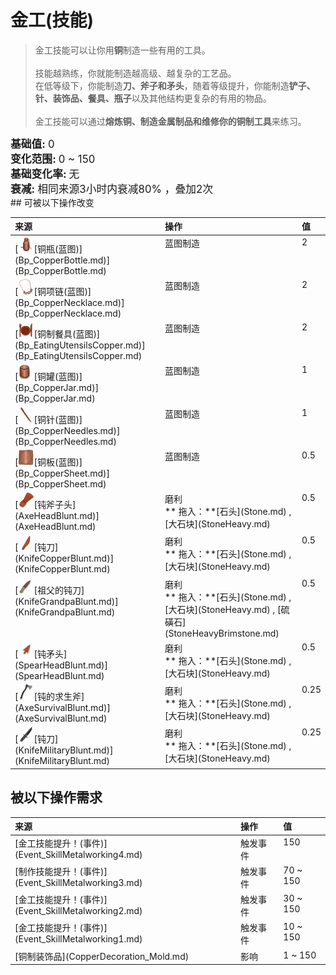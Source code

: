 # 金工(技能)  
> 金工技能可以让你用<b>铜</b>制造一些有用的工具。<br><br>技能越熟练，你就能制造越高级、越复杂的工艺品。<br>在低等级下，你能制造<b>刀、斧子和矛头</b>，随着等级提升，你能制造<b>铲子、针、装饰品、餐具、瓶子</b>以及其他结构更复杂的有用的物品。<br><br>金工技能可以通过<b>熔炼铜、制造金属制品和维修你的铜制工具</b>来练习。  
  
<div style="font-size:1.2em"><b>基础值: </b> 0 </div>  
<div style="font-size:1.2em"><b>变化范围: </b> 0 ~ 150 </div>  
<div style="font-size:1.2em"><b>基础变化率: </b> 无 </div>  
<div style="font-size:1.2em"><b>衰减: </b>相同来源<font data-toggle="tooltip" data-placement="top" title="12TP">3小时</font>内衰减80% ，叠加2次 </div>  
## 可被以下操作改变  
<table class="table table-bordered" data-toggle="table"  ><thead style=""><tr ><th  style="text-align:left;vertical-align:top;"  >来源</th><th  style="text-align:left;vertical-align:top;"  >操作</th><th  style="text-align:left;vertical-align:top;"  data-sortable="true"  >值</th></tr></thead><tr ><td  style="text-align:left;vertical-align:top;"  >[<div style="width:25px;display:inline-block;text-align:center"><img decoding="async" src="../wiki/Sprite/CopperBottle.png" href="a.md" style="max-width:25px;max-height:25px;"></div>[铜瓶(蓝图)](Bp_CopperBottle.md)](Bp_CopperBottle.md)</td><td  style="text-align:left;vertical-align:top;"  >蓝图制造</td><td  style="text-align:left;vertical-align:top;"  >2</td></tr><tr ><td  style="text-align:left;vertical-align:top;"  >[<div style="width:25px;display:inline-block;text-align:center"><img decoding="async" src="../wiki/Sprite/CopperNecklace.png" href="a.md" style="max-width:25px;max-height:25px;"></div>[铜项链(蓝图)](Bp_CopperNecklace.md)](Bp_CopperNecklace.md)</td><td  style="text-align:left;vertical-align:top;"  >蓝图制造</td><td  style="text-align:left;vertical-align:top;"  >2</td></tr><tr ><td  style="text-align:left;vertical-align:top;"  >[<div style="width:25px;display:inline-block;text-align:center"><img decoding="async" src="../wiki/Sprite/EatingUtensilsCopper.png" href="a.md" style="max-width:25px;max-height:25px;"></div>[铜制餐具(蓝图)](Bp_EatingUtensilsCopper.md)](Bp_EatingUtensilsCopper.md)</td><td  style="text-align:left;vertical-align:top;"  >蓝图制造</td><td  style="text-align:left;vertical-align:top;"  >2</td></tr><tr ><td  style="text-align:left;vertical-align:top;"  >[<div style="width:25px;display:inline-block;text-align:center"><img decoding="async" src="../wiki/Sprite/CopperJar.png" href="a.md" style="max-width:25px;max-height:25px;"></div>[铜罐(蓝图)](Bp_CopperJar.md)](Bp_CopperJar.md)</td><td  style="text-align:left;vertical-align:top;"  >蓝图制造</td><td  style="text-align:left;vertical-align:top;"  >1</td></tr><tr ><td  style="text-align:left;vertical-align:top;"  >[<div style="width:25px;display:inline-block;text-align:center"><img decoding="async" src="../wiki/Sprite/NeedleCopper.png" href="a.md" style="max-width:25px;max-height:25px;"></div>[铜针(蓝图)](Bp_CopperNeedles.md)](Bp_CopperNeedles.md)</td><td  style="text-align:left;vertical-align:top;"  >蓝图制造</td><td  style="text-align:left;vertical-align:top;"  >1</td></tr><tr ><td  style="text-align:left;vertical-align:top;"  >[<div style="width:25px;display:inline-block;text-align:center"><img decoding="async" src="../wiki/Sprite/CopperSheet.png" href="a.md" style="max-width:25px;max-height:25px;"></div>[铜板(蓝图)](Bp_CopperSheet.md)](Bp_CopperSheet.md)</td><td  style="text-align:left;vertical-align:top;"  >蓝图制造</td><td  style="text-align:left;vertical-align:top;"  >0.5</td></tr><tr ><td  style="text-align:left;vertical-align:top;"  >[<div style="width:25px;display:inline-block;text-align:center"><img decoding="async" src="../wiki/Sprite/AxeHeadBlunt.png" href="a.md" style="max-width:25px;max-height:25px;"></div>[钝斧子头](AxeHeadBlunt.md)](AxeHeadBlunt.md)</td><td  style="text-align:left;vertical-align:top;"  >磨利<br>** 拖入：**[石头](Stone.md) , [大石块](StoneHeavy.md)</td><td  style="text-align:left;vertical-align:top;"  >0.5</td></tr><tr ><td  style="text-align:left;vertical-align:top;"  >[<div style="width:25px;display:inline-block;text-align:center"><img decoding="async" src="../wiki/Sprite/CopperKnifeBlunt.png" href="a.md" style="max-width:25px;max-height:25px;"></div>[钝刀](KnifeCopperBlunt.md)](KnifeCopperBlunt.md)</td><td  style="text-align:left;vertical-align:top;"  >磨利<br>** 拖入：**[石头](Stone.md) , [大石块](StoneHeavy.md)</td><td  style="text-align:left;vertical-align:top;"  >0.5</td></tr><tr ><td  style="text-align:left;vertical-align:top;"  >[<div style="width:25px;display:inline-block;text-align:center"><img decoding="async" src="../wiki/Sprite/GrandfathersDagger.png" href="a.md" style="max-width:25px;max-height:25px;"></div>[祖父的钝刀](KnifeGrandpaBlunt.md)](KnifeGrandpaBlunt.md)</td><td  style="text-align:left;vertical-align:top;"  >磨利<br>** 拖入：**[石头](Stone.md) , [大石块](StoneHeavy.md) , [硫磺石](StoneHeavyBrimstone.md)</td><td  style="text-align:left;vertical-align:top;"  >0.5</td></tr><tr ><td  style="text-align:left;vertical-align:top;"  >[<div style="width:25px;display:inline-block;text-align:center"><img decoding="async" src="../wiki/Sprite/SpearHead.png" href="a.md" style="max-width:25px;max-height:25px;"></div>[钝矛头](SpearHeadBlunt.md)](SpearHeadBlunt.md)</td><td  style="text-align:left;vertical-align:top;"  >磨利<br>** 拖入：**[石头](Stone.md) , [大石块](StoneHeavy.md)</td><td  style="text-align:left;vertical-align:top;"  >0.5</td></tr><tr ><td  style="text-align:left;vertical-align:top;"  >[<div style="width:25px;display:inline-block;text-align:center"><img decoding="async" src="../wiki/Sprite/SurvivalAxe.png" href="a.md" style="max-width:25px;max-height:25px;"></div>[钝的求生斧](AxeSurvivalBlunt.md)](AxeSurvivalBlunt.md)</td><td  style="text-align:left;vertical-align:top;"  >磨利<br>** 拖入：**[石头](Stone.md) , [大石块](StoneHeavy.md)</td><td  style="text-align:left;vertical-align:top;"  >0.25</td></tr><tr ><td  style="text-align:left;vertical-align:top;"  >[<div style="width:25px;display:inline-block;text-align:center"><img decoding="async" src="../wiki/Sprite/MilitaryKnife.png" href="a.md" style="max-width:25px;max-height:25px;"></div>[钝刀](KnifeMilitaryBlunt.md)](KnifeMilitaryBlunt.md)</td><td  style="text-align:left;vertical-align:top;"  >磨利<br>** 拖入：**[石头](Stone.md) , [大石块](StoneHeavy.md)</td><td  style="text-align:left;vertical-align:top;"  >0.25</td></tr></tbody></table>  
  
## 被以下操作需求  
<table class="table table-bordered" data-toggle="table"  ><thead style=""><tr ><th  style="text-align:left;vertical-align:top;"  >来源</th><th  style="text-align:left;vertical-align:top;"  >操作</th><th  style="text-align:left;vertical-align:top;"  >值</th></tr></thead><tr ><td  style="text-align:left;vertical-align:top;"  >[金工技能提升！(事件)](Event_SkillMetalworking4.md)</td><td  style="text-align:left;vertical-align:top;"  >触发事件</td><td  style="text-align:left;vertical-align:top;"  >150</td></tr><tr ><td  style="text-align:left;vertical-align:top;"  >[制作技能提升！(事件)](Event_SkillMetalworking3.md)</td><td  style="text-align:left;vertical-align:top;"  >触发事件</td><td  style="text-align:left;vertical-align:top;"  >70 ~ 150</td></tr><tr ><td  style="text-align:left;vertical-align:top;"  >[金工技能提升！(事件)](Event_SkillMetalworking2.md)</td><td  style="text-align:left;vertical-align:top;"  >触发事件</td><td  style="text-align:left;vertical-align:top;"  >30 ~ 150</td></tr><tr ><td  style="text-align:left;vertical-align:top;"  >[金工技能提升！(事件)](Event_SkillMetalworking1.md)</td><td  style="text-align:left;vertical-align:top;"  >触发事件</td><td  style="text-align:left;vertical-align:top;"  >10 ~ 150</td></tr><tr ><td  style="text-align:left;vertical-align:top;"  >[铜制装饰品](CopperDecoration_Mold.md)</td><td  style="text-align:left;vertical-align:top;"  >影响</td><td  style="text-align:left;vertical-align:top;"  >1 ~ 150</td></tr></tbody></table>  
  


<script>document.title="金工(技能) - 卡牌生存百科 Card Survival Wiki";</script>